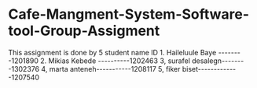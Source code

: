 # Cafe-Mangment-System-Software-tool-Group-Assigment
This assignment is done by 5  student 
      name                         ID
      1. Haileluule Baye --------1201890
      2. Mikias Kebede ----------1202463
      3, surafel desalegn--------1302376
      4, marta anteneh-----------1208117
      5, fiker biset-------------1207540
      
